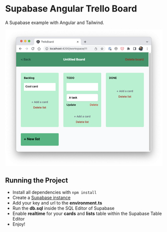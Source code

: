 # Supabase Angular Trello Board

A Supabase example with Angular and Tailwind.

![Supabase Trello Clone with Angular](example.png)

## Running the Project

- Install all dependencies with `npm install`
- Create a [Supabase instance](https://supabase.com/)
- Add your key and url to the **environment.ts**
- Run the **db.sql** inside the SQL Editor of Supabase
- Enable **realtime** for your **cards** and **lists** table within the Supabase Table Editor
- Enjoy!

